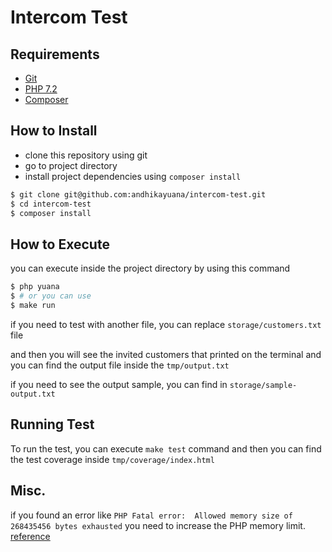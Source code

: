 # Intercom Test

## Requirements

* [Git](https://git-scm.com/)
* [PHP 7.2](https://www.php.net/)
* [Composer](https://getcomposer.org/)

## How to Install

* clone this repository using git
* go to project directory
* install project dependencies using `composer install`

```sh
$ git clone git@github.com:andhikayuana/intercom-test.git
$ cd intercom-test
$ composer install
```

## How to Execute

you can execute inside the project directory by using this command

```sh
$ php yuana
$ # or you can use 
$ make run
```

if you need to test with another file, you can replace `storage/customers.txt` file

and then you will see the invited customers that printed on the terminal and you can find the output file inside the `tmp/output.txt`

if you need to see the output sample, you can find in `storage/sample-output.txt`

## Running Test

To run the test, you can execute `make test` command and then you can find the test coverage inside `tmp/coverage/index.html`

## Misc.

if you found an error like `PHP Fatal error:  Allowed memory size of 268435456 bytes exhausted` you need to increase the PHP memory limit. [reference](https://www.php.net/manual/en/ini.core.php#ini.memory-limit)